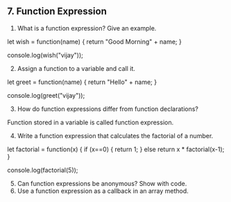 ## 7. Function Expression
1. What is a function expression? Give an example.

let wish = function(name) {
    return "Good Morning" + name;
}

console.log(wish("vijay"));

2. Assign a function to a variable and call it.

let greet = function(name) {
    return "Hello" + name;
}

console.log(greet("vijay"));

3. How do function expressions differ from function declarations?

Function stored in a variable is called function expression.

4. Write a function expression that calculates the factorial of a number.

let factorial = function(x) {
    if (x==0) {
        return 1;
    }
    else 
    return x * factorial(x-1);
}

console.log(factorial(5));

5. Can function expressions be anonymous? Show with code.
6. Use a function expression as a callback in an array method.
